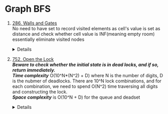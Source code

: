 # Graph BFS
1. [286. Walls and Gates](https://leetcode.com/problems/walls-and-gates)  
    No need to have set to record visited elements as cell's value is set as distance and check whether cell value is INF(meaning empty room) essentially eliminate visited nodes
    <details>

      ```python
          def wallsAndGates(self, rooms: List[List[int]]) -> None:
              INF = 2 ** 31 - 1
              queue = deque()
      
              for r in range(len(rooms)):
                  for c in range(len(rooms[0])):
                      if rooms[r][c] == 0:
                          queue.append((r, c))
      
      
              while queue:
                  row, col = queue.popleft()
      
                  for rowOffset, colOffset in [(-1, 0), (0, 1), (1, 0), (0, -1)]:
                      nextRow = row + rowOffset
                      nextCol = col + colOffset
                      if nextRow < 0 or nextRow >= len(rooms) or nextCol < 0 or nextCol >= len(rooms[0]) or rooms[nextRow][nextCol] != INF:
                          continue
                      rooms[nextRow][nextCol] = rooms[row][col] + 1
                      queue.append((nextRow, nextCol))     
      ```
    </details>

1. [752. Open the Lock](https://leetcode.com/problems/open-the-lock)  
    ***Beware to check whether the initial state is in dead locks, and if so, return immediately.***  
    ***Time complexity*** O(10^N*(N^2) + D) where N is the number of digits, D is the nubmer of deadlocks. There are 10^N lock combinations, and for each combination, we need to spend O(N^2) time traversing all digits and constructing the lock.  
    ***Space complexity*** is O(10^N + D) for the queue and deadset 
    <details>

      ```python
        def getNeighbours(self, s):
            result = []
            for i in range(len(s)):
                digit = int(s[i])
                for move in [-1, 1]:
                    nextDigit = (digit + move) % 10
                    result.append(s[:i] + str(nextDigit) + s[i + 1:])
            return result  
    
        def openLock(self, deadends: List[str], target: str) -> int:
            deadSet = set(deadends)     
            initialState = "0000"
            if initialState in deadSet:
                return -1
                
            visited = set([initialState])
            queue = deque([initialState])
            turns = 0
            while queue:
                levelSize = len(queue)
                for _ in range(levelSize):
                    node = queue.popleft()
                    if node == target:
                        return turns
                    
                    for neighbour in self.getNeighbours(node):
                        if neighbour in visited or neighbour in deadSet:
                            continue
    
                        visited.add(neighbour)
                        queue.append(neighbour)
                turns += 1
    
            return -1
      
      ```
    </details>
